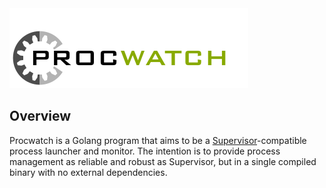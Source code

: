 <img style="text-align: center" src="/contrib/procwatch-128.png" alt="Procwatch logo">

## Overview

Procwatch is a Golang program that aims to be a [Supervisor](http://supervisord.org/)-compatible process launcher and monitor.  The intention is to provide process management as reliable and robust as Supervisor, but in a single compiled binary with no external dependencies.